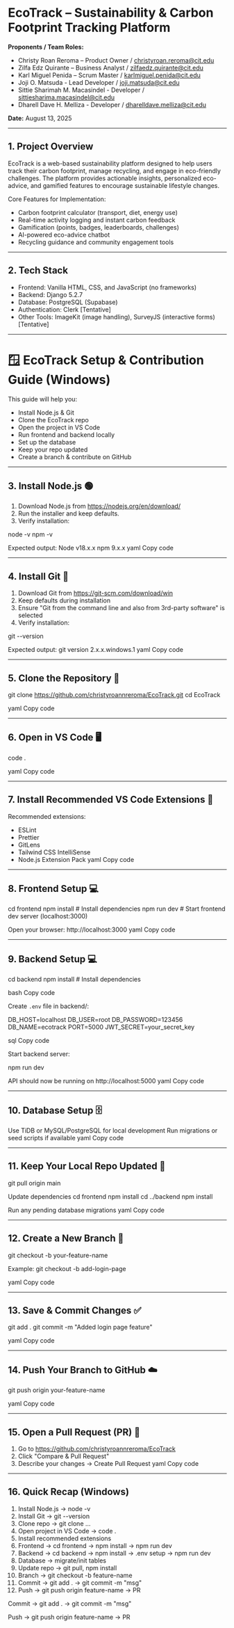 # EcoTrack – Sustainability & Carbon Footprint Tracking Platform

**Proponents / Team Roles:**  
- Christy Roan Reroma – Product Owner / christyroan.reroma@cit.edu
- Zilfa Edz Quirante – Business Analyst / zilfaedz.quirante@cit.edu
- Karl Miguel Penida – Scrum Master / karlmiguel.penida@cit.edu
- Joji O. Matsuda - Lead Developer / joji.matsuda@cit.edu
- Sittie Sharimah M. Macasindel - Developer / sittiesharima.macasindel@cit.edu
- Dharell Dave H. Melliza - Developer / dharelldave.melliza@cit.edu

**Date:** August 13, 2025  

---

## 1. Project Overview

EcoTrack is a web-based sustainability platform designed to help users track their carbon footprint, manage recycling, and engage in eco-friendly challenges. The platform provides actionable insights, personalized eco-advice, and gamified features to encourage sustainable lifestyle changes.

Core Features for Implementation:
- Carbon footprint calculator (transport, diet, energy use)  
- Real-time activity logging and instant carbon feedback  
- Gamification (points, badges, leaderboards, challenges)  
- AI-powered eco-advice chatbot  
- Recycling guidance and community engagement tools  

---

## 2. Tech Stack

- Frontend: Vanilla HTML, CSS, and JavaScript (no frameworks) 
- Backend: Django 5.2.7 
- Database: PostgreSQL (Supabase) 
- Authentication: Clerk [Tentative]
- Other Tools: ImageKit (image handling), SurveyJS (interactive forms) [Tentative]

---

# 🪟 EcoTrack Setup & Contribution Guide (Windows)

This guide will help you:

- Install Node.js & Git  
- Clone the EcoTrack repo  
- Open the project in VS Code  
- Run frontend and backend locally  
- Set up the database  
- Keep your repo updated  
- Create a branch & contribute on GitHub  

---

## 3. Install Node.js 🟢

1. Download Node.js from https://nodejs.org/en/download/  
2. Run the installer and keep defaults.  
3. Verify installation:

node -v
npm -v

Expected output:
Node v18.x.x
npm 9.x.x
yaml
Copy code

---

## 4. Install Git 🔧

1. Download Git from https://git-scm.com/download/win  
2. Keep defaults during installation  
3. Ensure "Git from the command line and also from 3rd-party software" is selected  
4. Verify installation:

git --version

Expected output:
git version 2.x.x.windows.1
yaml
Copy code

---

## 5. Clone the Repository 📂

git clone https://github.com/christyroannreroma/EcoTrack.git
cd EcoTrack

yaml
Copy code

---

## 6. Open in VS Code 🖥️

code .

yaml
Copy code

---

## 7. Install Recommended VS Code Extensions 🔌

Recommended extensions:
- ESLint
- Prettier
- GitLens
- Tailwind CSS IntelliSense
- Node.js Extension Pack
yaml
Copy code

---

## 8. Frontend Setup 💻

cd frontend
npm install # Install dependencies
npm run dev # Start frontend dev server (localhost:3000)

Open your browser: http://localhost:3000
yaml
Copy code

---

## 9. Backend Setup 💻

cd backend
npm install # Install dependencies

bash
Copy code

Create `.env` file in backend/:

DB_HOST=localhost
DB_USER=root
DB_PASSWORD=123456
DB_NAME=ecotrack
PORT=5000
JWT_SECRET=your_secret_key

sql
Copy code

Start backend server:

npm run dev

API should now be running on http://localhost:5000
yaml
Copy code

---

## 10. Database Setup 🗄️

Use TiDB or MySQL/PostgreSQL for local development
Run migrations or seed scripts if available
yaml
Copy code

---

## 11. Keep Your Local Repo Updated 🔄

git pull origin main

Update dependencies
cd frontend
npm install
cd ../backend
npm install

Run any pending database migrations
yaml
Copy code

---

## 12. Create a New Branch 🌱

git checkout -b your-feature-name

Example:
git checkout -b add-login-page

yaml
Copy code

---

## 13. Save & Commit Changes ✅

git add .
git commit -m "Added login page feature"

yaml
Copy code

---

## 14. Push Your Branch to GitHub ☁️

git push origin your-feature-name

yaml
Copy code

---

## 15. Open a Pull Request (PR) 🔄

1. Go to https://github.com/christyroannreroma/EcoTrack
2. Click "Compare & Pull Request"
3. Describe your changes → Create Pull Request
yaml
Copy code

---

## 16. Quick Recap (Windows)

1. Install Node.js → node -v
2. Install Git → git --version
3. Clone repo → git clone ...
4. Open project in VS Code → code .
5. Install recommended extensions
6. Frontend → cd frontend → npm install → npm run dev
7. Backend → cd backend → npm install → .env setup → npm run dev
8. Database → migrate/init tables
9. Update repo → git pull, npm install
10. Branch → git checkout -b feature-name
11. Commit → git add . → git commit -m "msg"
12. Push → git push origin feature-name → PR

Commit → git add . → git commit -m "msg"

Push → git push origin feature-name → PR
